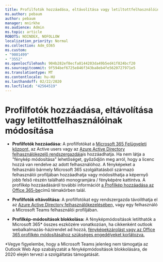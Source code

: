 ```yaml
---
title: Profilfotók hozzáadása, eltávolítása vagy letiltottfelhasználóinak módosítása
ms.author: pebaum
author: pebaum
manager: mnirkhe
ms.audience: Admin
ms.topic: article
ROBOTS: NOINDEX, NOFOLLOW
localization_priority: Normal
ms.collection: Adm_O365
ms.custom:
- "9001499"
- "3552"
ms.openlocfilehash: 904b282ef8ecfa8144203da49b5ed41f824bcf20
ms.sourcegitcommit: 9f594bef6725e846f343ba8eb4fe5620727971e5
ms.translationtype: MT
ms.contentlocale: hu-HU
ms.lasthandoff: 02/22/2020
ms.locfileid: "42564519"
---
```

# <a name="add-remove-or-prevent-users-from-changing-profile-photos"></a>Profilfotók hozzáadása, eltávolítása vagy letiltottfelhasználóinak módosítása

- **Profilfotók hozzáadása:** A profilfotókat a [Microsoft 365 Felügyeleti központ,](https://admin.microsoft.com/Adminportal/Home?source=applauncher#/users) az Active users vagy az [Azure Active Directory felhasználókezelő rendszergazdája](https://portal.azure.com/#blade/Microsoft_AAD_IAM/UsersManagementMenuBlade/AllUsers)is hozzáadhatja.  Ha nem látja a "fénykép módosítása" lehetőséget, győződjön meg arról, hogy a licenc hozzá van rendelve az adott felhasználóhoz. A fényképeket a felhasználó bármely Microsoft 365 szolgáltatásból származó felhasználói profiljában hozzáadhatja vagy módosíthatja a képernyő jobb felső részén található monogramjára / fényképére kattintva. A profilkép hozzáadásáról további információt [a Profilkép hozzáadása az Office 365-be](https://support.office.com/article/add-your-profile-photo-to-office-365-2eaf93fd-b3f1-43b9-9cdc-bdcd548435b7)című témakörben talál.

- **Profilfotók eltávolítása:** A profilfotókat egy rendszergazda távolíthatja el az [Azure Active Directory felhasználókezelésében,](https://portal.azure.com/#blade/Microsoft_AAD_IAM/UsersManagementMenuBlade/AllUsers) vagy egy felhasználó a Microsoft Teams felhasználói profiljában.

- **Profilkép-módosítások blokkolása:** A fényképmódosítások letilthatók a Microsoft 365* összes eszközére vonatkozóan, ha cikkenként outlook webalkalmazás-házirendet ad hozzá, [fényképekzárolást vagy az Office 365 profilkép módosításához szükséges engedélyeket korlátozva.](https://answers.microsoft.com/en-us/msoffice/forum/msoffice_o365admin-mso_manage/locking-photos-or-restricting-permissions-to/1d19ae4f-de5d-4c3d-a0ad-4b8b8ac32e3d)

*Vegye figyelembe, hogy a Microsoft Teams jelenleg nem támogatja az Outlook Web App szabályzatát a fényképmódosítások blokkolására, de 2020 elején tervezi a szolgáltatás támogatását.
